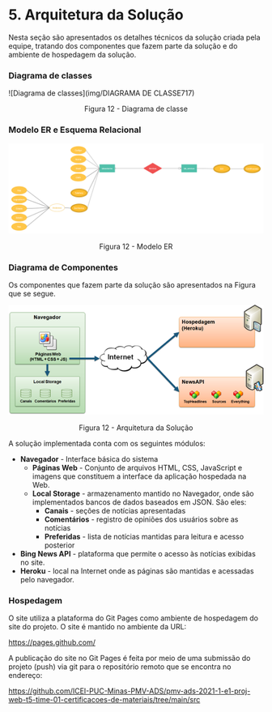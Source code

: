 # 5. Arquitetura da Solução

Nesta seção são apresentados os detalhes técnicos da solução criada pela equipe, tratando dos componentes que fazem parte da solução e do ambiente de hospedagem da solução.

### Diagrama de classes 

![Diagrama de classes](img/DIAGRAMA DE CLASSE717)
<center>Figura 12 - Diagrama de classe</center>

### Modelo ER e Esquema Relacional

![Modelo ER](img/Diagrama_ER.png)
<center>Figura 12 - Modelo ER</center>


### Diagrama de Componentes

Os componentes que fazem parte da solução são apresentados na Figura que se segue.

![Diagrama de Componentes](img/componentes.png)
<center>Figura 12 - Arquitetura da Solução</center>


A solução implementada conta com os seguintes módulos:

- **Navegador** - Interface básica do sistema
  - **Páginas Web** - Conjunto de arquivos HTML, CSS, JavaScript e imagens que constituem a interface da aplicação hospedada na Web.
  - **Local Storage** - armazenamento mantido no Navegador, onde são implementados bancos de dados baseados em JSON. São eles:
    - **Canais** - seções de notícias apresentadas
    - **Comentários** - registro de opiniões dos usuários sobre as notícias
    - **Preferidas** - lista de notícias mantidas para leitura e acesso posterior
- **Bing News API** - plataforma que permite o acesso às notícias exibidas no site.
- **Heroku** - local na Internet onde as páginas são mantidas e acessadas pelo navegador.

### Hospedagem

O site utiliza a plataforma do Git Pages como ambiente de hospedagem do site do projeto. O site é mantido no ambiente da URL:

https://pages.github.com/

A publicação do site no  Git Pages é feita por meio de uma submissão do projeto (push) via git para o repositório remoto que se encontra no endereço:

https://github.com/ICEI-PUC-Minas-PMV-ADS/pmv-ads-2021-1-e1-proj-web-t5-time-01-certificacoes-de-materiais/tree/main/src 

